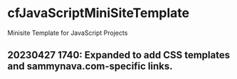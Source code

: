 # cfJavaScriptMiniSiteTemplate
Minisite Template for JavaScript Projects
## 20230427 1740: Expanded to add CSS templates and sammynava.com-specific links.
